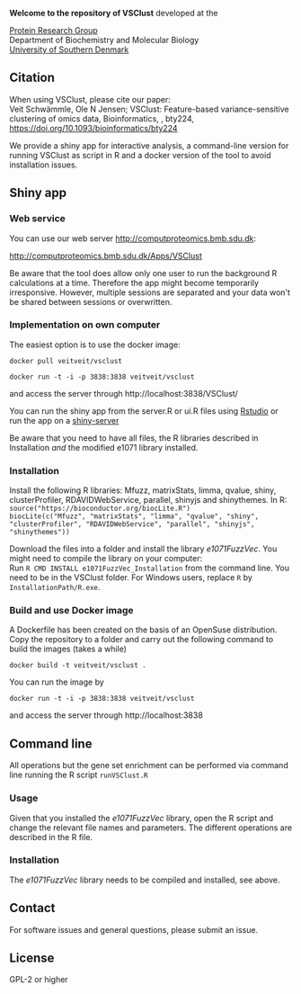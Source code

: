**Welcome to the repository of VSClust**
developed at the

[Protein Research Group](http://www.sdu.dk/en/Om_SDU/Institutter_centre/Bmb_biokemi_og_molekylaer_biologi/Forskning/Forskningsgrupper/Protein.aspx)  
Department of Biochemistry and Molecular Biology  
[University of Southern Denmark](http://www.sdu.dk)  

## Citation
When using VSClust, please cite our paper:  
Veit Schwämmle, Ole N Jensen; VSClust: Feature-based variance-sensitive clustering of omics data, Bioinformatics, , bty224, https://doi.org/10.1093/bioinformatics/bty224

We provide a shiny app for interactive analysis, a command-line version for running VSClust as script in R and a docker version of the tool to avoid installation issues.

## Shiny app

### Web service

You can use our web server http://computproteomics.bmb.sdu.dk:

http://computproteomics.bmb.sdu.dk/Apps/VSClust

Be aware that the tool does allow only one user to run the background R calculations at a time. Therefore the app might become temporarily irresponsive. However, multiple sessions are separated and your data won't be shared between sessions or overwritten. 

### Implementation on own computer

The easiest option is to use the docker image:

`docker pull veitveit/vsclust`

`docker run -t -i -p 3838:3838 veitveit/vsclust`

and access the server through http://localhost:3838/VSClust/


You can run the shiny app from the server.R or ui.R files using [Rstudio](http://rstudio.com) or run the app on a [shiny-server](https://www.rstudio.com/products/shiny/shiny-server/)

Be aware that you need to have all files, the R libraries described in Installation *and* the modified e1071 library installed.


### Installation
Install the following R libraries: Mfuzz, matrixStats, limma, qvalue, shiny, clusterProfiler, RDAVIDWebService, parallel, shinyjs and shinythemes.
In R:
`source("https://bioconductor.org/biocLite.R")`   
`biocLite(c("Mfuzz", "matrixStats", "limma", "qvalue", "shiny", "clusterProfiler", "RDAVIDWebService", "parallel", "shinyjs", "shinythemes"))`

Download the files into a folder and install the library *e1071FuzzVec*. You might need to compile the library on your computer:  
Run `R CMD INSTALL e1071FuzzVec_Installation` from the command line. You need to be in the VSClust folder. For Windows users, replace `R` by `InstallationPath/R.exe`.

### Build and use Docker image
A Dockerfile has been created on the basis of an OpenSuse distribution. Copy the repository to a folder and carry out the following command to build the images (takes a while)

`docker build -t veitveit/vsclust .`

You can run the image by

`docker run -t -i -p 3838:3838 veitveit/vsclust`

and access the server through http://localhost:3838

## Command line 

All operations but the gene set enrichment can be performed via command line running the R script `runVSClust.R`

### Usage

Given that you installed the *e1071FuzzVec* library, open the R script and change the relevant file names and parameters. The different operations are described in the R file. 

### Installation
The *e1071FuzzVec* library needs to be compiled and installed, see above.

## Contact
For software issues and general questions, please submit an issue.

## License
GPL-2 or higher
